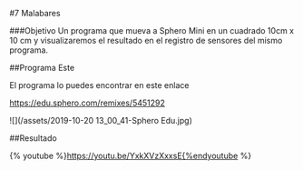 #7 Malabares

###Objetivo
Un programa que mueva a Sphero Mini en un cuadrado 10cm x 10 cm y visualizaremos el resultado en el registro de sensores del mismo programa.

##Programa
Este

El programa lo puedes encontrar en este enlace

https://edu.sphero.com/remixes/5451292

![](/assets/2019-10-20 13_00_41-Sphero Edu.jpg)

##Resultado

{% youtube %}https://youtu.be/YxkXVzXxxsE{%endyoutube %}